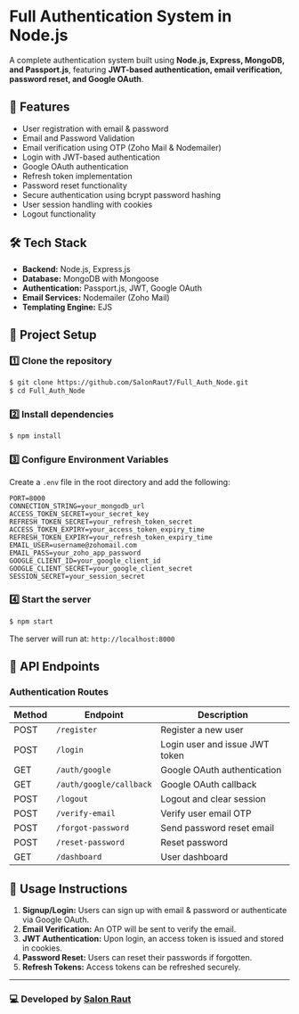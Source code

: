 # Full Authentication System in Node.js

A complete authentication system built using **Node.js, Express, MongoDB, and Passport.js**, featuring **JWT-based authentication, email verification, password reset, and Google OAuth**.

## 🚀 Features
- User registration with email & password
- Email and Password Validation
- Email verification using OTP (Zoho Mail & Nodemailer)
- Login with JWT-based authentication
- Google OAuth authentication
- Refresh token implementation
- Password reset functionality
- Secure authentication using bcrypt password hashing
- User session handling with cookies
- Logout functionality

## 🛠️ Tech Stack
- **Backend:** Node.js, Express.js
- **Database:** MongoDB with Mongoose
- **Authentication:** Passport.js, JWT, Google OAuth
- **Email Services:** Nodemailer (Zoho Mail)
- **Templating Engine:** EJS

## 📂 Project Setup

### 1️⃣ Clone the repository
```sh
$ git clone https://github.com/SalonRaut7/Full_Auth_Node.git
$ cd Full_Auth_Node
```

### 2️⃣ Install dependencies
```sh
$ npm install
```

### 3️⃣ Configure Environment Variables
Create a `.env` file in the root directory and add the following:
```env
PORT=8000
CONNECTION_STRING=your_mongodb_url
ACCESS_TOKEN_SECRET=your_secret_key
REFRESH_TOKEN_SECRET=your_refresh_token_secret
ACCESS_TOKEN_EXPIRY=your_access_token_expiry_time
REFRESH_TOKEN_EXPIRY=your_refresh_token_expiry_time
EMAIL_USER=username@zohomail.com
EMAIL_PASS=your_zoho_app_password
GOOGLE_CLIENT_ID=your_google_client_id
GOOGLE_CLIENT_SECRET=your_google_client_secret
SESSION_SECRET=your_session_secret
```

### 4️⃣ Start the server
```sh
$ npm start
```

The server will run at: `http://localhost:8000`

## 🔑 API Endpoints
### **Authentication Routes**
| Method | Endpoint                | Description                      |
|--------|-------------------------|----------------------------------|
| POST   | `/register`              | Register a new user             |
| POST   | `/login`                 | Login user and issue JWT token  |
| GET    | `/auth/google`           | Google OAuth authentication     |
| GET    | `/auth/google/callback`  | Google OAuth callback           |
| POST   | `/logout`                | Logout and clear session        |
| POST   | `/verify-email`          | Verify user email OTP           |
| POST   | `/forgot-password`       | Send password reset email       |
| POST   | `/reset-password`        | Reset password                  |
| GET    | `/dashboard`             | User dashboard                   |

## 📝 Usage Instructions
1. **Signup/Login:** Users can sign up with email & password or authenticate via Google OAuth.
2. **Email Verification:** An OTP will be sent to verify the email.
3. **JWT Authentication:** Upon login, an access token is issued and stored in cookies.
4. **Password Reset:** Users can reset their passwords if forgotten.
5. **Refresh Tokens:** Access tokens can be refreshed securely.

---
### 💻 Developed by [Salon Raut](https://github.com/SalonRaut7)
